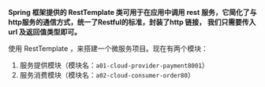 **Spring 框架提供的 RestTemplate 类可用于在应用中调用 rest 服务，它简化了与http服务的通信方式，统一了Restful的标准，封装了http 链接， 我们只需要传入url 及返回值类型即可。**

使用 RestTemplate ，来搭建一个微服务项目。现在有两个模块：

1. 服务提供模块（模块名：`a01-cloud-provider-payment8001`）
2. 服务消费模块（模块名：`a02-cloud-consumer-order80`）


